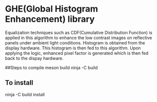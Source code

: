 # GHE(Global Histogram Enhancement) library

Equalization techniques such as CDF(Cumulative Distribution Function)
is applied in this algorithm to enhance the low contrast images on reflective
panels under ambient light conditions.
Histogram is obtained from the display hardware. This histogram is then fed to
this algorithm. Upon applying the logic, enhanced pixel factor is generated
which is then fed back to the dispay hardware.

##Steps to compile
meson build
ninja -C build
## To install
ninja -C build install
